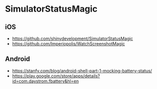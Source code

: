 # SimulatorStatusMagic
## iOS
* https://github.com/shinydevelopment/SimulatorStatusMagic
* https://github.com/Imperiopolis/WatchScreenshotMagic

## Android
* https://stanfy.com/blog/android-shell-part-1-mocking-battery-status/
* https://play.google.com/store/apps/details?id=com.daystrom.fbattery&hl=en
